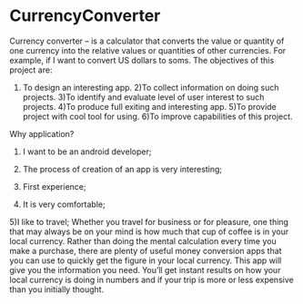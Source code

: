 # CurrencyConverter
Currency converter – is a calculator that converts the value or quantity of one currency into the relative values or quantities of other currencies. For example, if I want to convert US dollars to soms.
The objectives of this project are:
1) To design an interesting app.
2)To collect information on doing such projects.
3)To identify and evaluate level of user interest to such projects.
4)To produce full exiting and interesting app.
5)To provide project with cool tool for using.
6)To improve capabilities of this project.


Why application?
1) I want to be an android developer;

2) The process of creation of an app is very interesting;

3) First experience;

4) It is very comfortable;

5)I like to travel; 
Whether you travel for business or for pleasure, one thing that may always be on your mind is how much that cup of coffee is in your local currency. Rather than doing the mental calculation every time you make a purchase, there are plenty of useful money conversion apps that you can use to quickly get the figure in your local currency.
This  app will give you the information you need. You’ll get instant results on how your local currency is doing in numbers and if your trip is more or less expensive than you initially thought.

